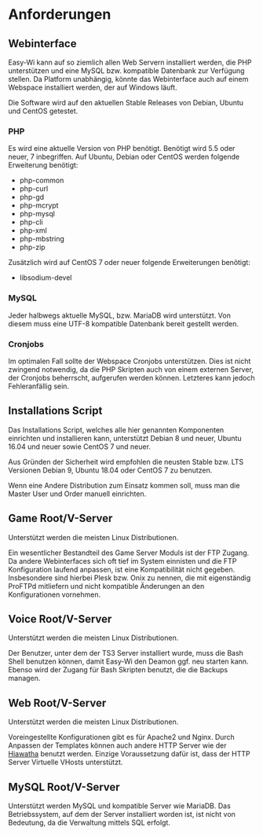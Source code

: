 # Anforderungen

## Webinterface

Easy-Wi kann auf so ziemlich allen Web Servern installiert werden, die PHP unterstützen und eine MySQL bzw. kompatible Datenbank zur Verfügung stellen. Da Platform unabhängig, könnte das Webinterface auch auf einem Webspace installiert werden, der auf Windows läuft.

Die Software wird auf den aktuellen Stable Releases von Debian, Ubuntu und CentOS getestet.

### PHP

Es wird eine aktuelle Version von PHP benötigt. Benötigt wird 5.5 oder neuer, 7 inbegriffen.
Auf Ubuntu, Debian oder CentOS werden folgende Erweiterung benötigt:

- php-common
- php-curl
- php-gd
- php-mcrypt
- php-mysql
- php-cli
- php-xml
- php-mbstring
- php-zip

Zusätzlich wird auf CentOS 7 oder neuer folgende Erweiterungen benötigt:

- libsodium-devel

### MySQL

Jeder halbwegs aktuelle MySQL, bzw. MariaDB wird unterstützt. Von diesem muss eine UTF-8 kompatible Datenbank bereit gestellt werden.

### Cronjobs

Im optimalen Fall sollte der Webspace Cronjobs unterstützen. Dies ist nicht zwingend notwendig, da die PHP Skripten auch von einem externen Server, der Cronjobs beherrscht, aufgerufen werden können. Letzteres kann jedoch Fehleranfällig sein.

## Installations Script

Das Installations Script, welches alle hier genannten Komponenten einrichten und installieren kann, unterstützt Debian 8 und neuer, Ubuntu 16.04 und neuer sowie CentOS 7 und neuer.

Aus Gründen der Sicherheit wird empfohlen die neusten Stable bzw. LTS Versionen Debian 9, Ubuntu 18.04 oder CentOS 7 zu benutzen.

Wenn eine Andere Distribution zum Einsatz kommen soll, muss man die Master User und Order manuell einrichten.

## Game Root/V-Server

Unterstützt werden die meisten Linux Distributionen.

Ein wesentlicher Bestandteil des Game Server Moduls ist der FTP Zugang. Da andere Webinterfaces sich oft tief im System einnisten und die FTP Konfiguration laufend anpassen, ist eine Kompatibilität nicht gegeben. Insbesondere sind hierbei Plesk bzw. Onix zu nennen, die mit eigenständig ProFTPd mitliefern und nicht kompatible Änderungen an den Konfigurationen vornehmen.

## Voice Root/V-Server

Unterstützt werden die meisten Linux Distributionen.

Der Benutzer, unter dem der TS3 Server installiert wurde, muss die Bash Shell benutzen können, damit Easy-Wi den Deamon ggf. neu starten kann. Ebenso wird der Zugang für Bash Skripten benutzt, die die Backups managen.

## Web Root/V-Server

Unterstützt werden die meisten Linux Distributionen.

Voreingestellte Konfigurationen gibt es für Apache2 und Nginx. Durch Anpassen der Templates können auch andere HTTP Server wie der [Hiawatha](https://www.hiawatha-webserver.org/) benutzt werden. Einzige Voraussetzung dafür ist, dass der HTTP Server Virtuelle VHosts unterstützt.

## MySQL Root/V-Server

Unterstützt werden MySQL und kompatible Server wie MariaDB. Das Betriebssystem, auf dem der Server installiert worden ist, ist nicht von Bedeutung, da die Verwaltung mittels SQL erfolgt.
